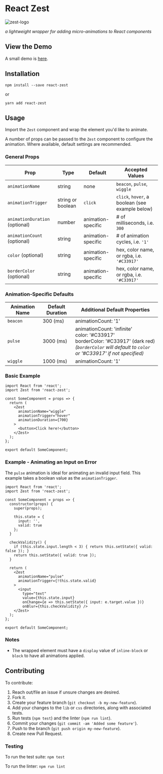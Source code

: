 # React Zest
![zest-logo](https://s3.amazonaws.com/react-zest/zest.png)

_a lightweight wrapper for adding micro-animations to React components_

## View the Demo
A small demo is [here](https://zest-demo.herokuapp.com).

## Installation

```
npm install --save react-zest
```

or

```
yarn add react-zest
```

## Usage

Import the `Zest` component and wrap the element you'd like to animate.

A number of props can be passed to the `Zest` component to configure the animation. Where available, default settings are recommended.

### General Props

| Prop                           | Type              | Default            | Accepted Values                                 |
|--------------------------------|-------------------|--------------------|-------------------------------------------------|
| `animationName`                | string            | none               | `beacon`, `pulse`, `wiggle`                     |
| `animationTrigger`             | string or boolean | `click`            | `click`, `hover`, a boolean (see example below) |
| `animationDuration` (optional) | number            | animation-specific | # of milliseconds, i.e. `300`                   |
| `animationCount` (optional)    | string            | animation-specific | # of animation cycles, i.e. `'1'`               |
| `color` (optional)             | string            | animation-specific | hex, color name, or rgba, i.e. `'#C33917'`      |
| `borderColor` (optional)       | string            | animation-specific | hex, color name, or rgba, i.e. `'#C33917'`      |

### Animation-Specific Defaults

| Animation Name | Default Duration    | Additional Default Properties                                         |
|----------------|---------------------|-----------------------------------------------------------------------|
| `beacon`       | 300 (ms)  | animationCount: '1' |
| `pulse`        | 3000 (ms) | animationCount: 'infinite'<br>color: '#C33917'<br>borderColor: '#C33917' (dark red)<br>_(`borderColor` will default to `color` or '#C33917' if not specified)_ |
| `wiggle`       | 1000 (ms) | animationCount: '1' |


### Basic Example

```
import React from 'react';
import Zest from 'react-zest';

const SomeComponent = props => {
  return (
    <Zest
      animationName="wiggle"
      animationTrigger="hover"
      animationDuration={700}
    >
      <button>Click here!</button>
    </Zest>
  );
};

export default SomeComponent;
```

### Example - Animating an Input on Error

The `pulse` animation is ideal for animating an invalid input field. This example takes a boolean value as the `animationTrigger`.

```
import React from 'react';
import Zest from 'react-zest';

const SomeComponent = props => {
  constructor(props) {
    super(props);

    this.state = {
      input: '',
      valid: true
    };
  }

  checkValidity() {
    if (this.state.input.length < 3) { return this.setState({ valid: false }); }
    return this.setState({ valid: true });
  }

  return (
    <Zest
      animationName="pulse"
      animationTrigger={!this.state.valid}
    >
      <input
        type="text"
        value={this.state.input}
        onChange={e => this.setState({ input: e.target.value })}
        onBlur={this.checkValidity} />
    </Zest>
  );
};

export default SomeComponent;
```

### Notes

* The wrapped element must have a `display` value of `inline-block` or `block` to have all animations applied.

## Contributing

To contribute:

1. Reach out/file an issue if unsure changes are desired.
1. Fork it.
1. Create your feature branch (`git checkout -b my-new-feature`).
1. Add your changes to the `lib` or `css` directories, along with associated tests.
1. Run tests (`npm test`) and the linter (`npm run lint`).
1. Commit your changes (`git commit -am 'Added some feature'`).
1. Push to the branch (`git push origin my-new-feature`).
1. Create new Pull Request.

### Testing

To run the test suite: `npm test`

To run the linter: `npm run lint`
